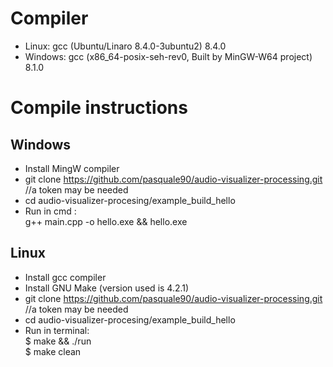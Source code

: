 # Compiler 
  - Linux: gcc (Ubuntu/Linaro 8.4.0-3ubuntu2) 8.4.0
  - Windows: gcc (x86_64-posix-seh-rev0, Built by MinGW-W64 project) 8.1.0

# Compile instructions

  ## Windows
  - Install MingW compiler
  - git clone https://github.com/pasquale90/audio-visualizer-processing.git //a token may be needed
  - cd audio-visualizer-procesing/example_build_hello
  - Run in cmd : <br />
	g++ main.cpp -o hello.exe && hello.exe



  ## Linux
  - Install gcc compiler
  - Install GNU Make (version used is 4.2.1)
  - git clone https://github.com/pasquale90/audio-visualizer-processing.git //a token may be needed
  - cd audio-visualizer-procesing/example_build_hello
  - Run in terminal:<br />
	$ make && ./run <br />
	$ make clean
  
  
